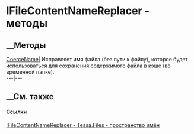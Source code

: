 # IFileContentNameReplacer - методы
##  __Методы
[CoerceName](M_Tessa_Files_IFileContentNameReplacer_CoerceName.htm)|
Исправляет имя файла (без пути к файлу), которое будет использоваться для
сохранения содержимого файла в кэше (во временной папке).  
---|---  
## __См. также
#### Ссылки
[IFileContentNameReplacer - ](T_Tessa_Files_IFileContentNameReplacer.htm)
[Tessa.Files - пространство имён](N_Tessa_Files.htm)
